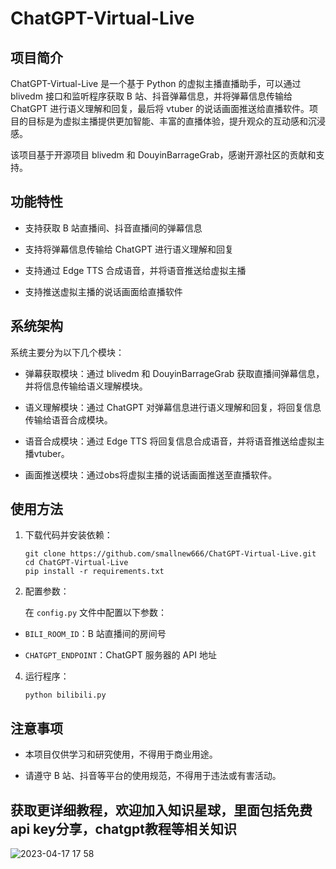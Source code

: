 ChatGPT-Virtual-Live
====================

项目简介
----

ChatGPT-Virtual-Live 是一个基于 Python 的虚拟主播直播助手，可以通过 blivedm 接口和监听程序获取 B 站、抖音弹幕信息，并将弹幕信息传输给 ChatGPT 进行语义理解和回复，最后将 vtuber 的说话画面推送给直播软件。项目的目标是为虚拟主播提供更加智能、丰富的直播体验，提升观众的互动感和沉浸感。

该项目基于开源项目 blivedm 和 DouyinBarrageGrab，感谢开源社区的贡献和支持。

功能特性
----

*   支持获取 B 站直播间、抖音直播间的弹幕信息
    
*   支持将弹幕信息传输给 ChatGPT 进行语义理解和回复
    
*   支持通过 Edge TTS 合成语音，并将语音推送给虚拟主播
    
*   支持推送虚拟主播的说话画面给直播软件
    

系统架构
----

系统主要分为以下几个模块：

*   弹幕获取模块：通过 blivedm 和 DouyinBarrageGrab 获取直播间弹幕信息，并将信息传输给语义理解模块。
    
*   语义理解模块：通过 ChatGPT 对弹幕信息进行语义理解和回复，将回复信息传输给语音合成模块。
    
*   语音合成模块：通过 Edge TTS 将回复信息合成语音，并将语音推送给虚拟主播vtuber。
    
*   画面推送模块：通过obs将虚拟主播的说话画面推送至直播软件。
    

使用方法
----

1.  下载代码并安装依赖：
    
    ```
    git clone https://github.com/smallnew666/ChatGPT-Virtual-Live.git 
    cd ChatGPT-Virtual-Live 
    pip install -r requirements.txt
    ```
2.  配置参数：
    
    在 `config.py` 文件中配置以下参数：
    

*   `BILI_ROOM_ID`：B 站直播间的房间号
    
*   `CHATGPT_ENDPOINT`：ChatGPT 服务器的 API 地址
    
    

4.  运行程序：
    
    ```
    python bilibili.py
    ```
注意事项
----

*   本项目仅供学习和研究使用，不得用于商业用途。
    
*   请遵守 B 站、抖音等平台的使用规范，不得用于违法或有害活动。


获取更详细教程，欢迎加入知识星球，里面包括免费api key分享，chatgpt教程等相关知识
----

![2023-04-17 17 58](https://user-images.githubusercontent.com/24582880/233049472-8a731396-933a-4401-a773-f0ed58cc7b13.jpg)

